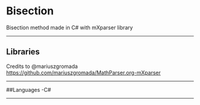 # Bisection
Bisection method made in C# with mXparser library 

---

## Libraries
Credits to @mariuszgromada 
https://github.com/mariuszgromada/MathParser.org-mXparser

---

##Languages
-C#

---
